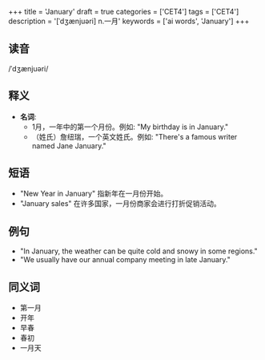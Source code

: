 +++
title = 'January'
draft = true
categories = ['CET4']
tags = ['CET4']
description = '[ˈdʒænjuəri] n.一月'
keywords = ['ai words', 'January']
+++

## 读音
/ˈdʒænjuəri/

## 释义
- **名词**:
   - 1月，一年中的第一个月份。例如: "My birthday is in January."
   - （姓氏）詹纽瑞，一个英文姓氏。例如: "There's a famous writer named Jane January."

## 短语
- "New Year in January" 指新年在一月份开始。
- "January sales" 在许多国家，一月份商家会进行打折促销活动。

## 例句
- "In January, the weather can be quite cold and snowy in some regions."
- "We usually have our annual company meeting in late January."

## 同义词
- 第一月
- 开年
- 早春
- 春初
- 一月天

